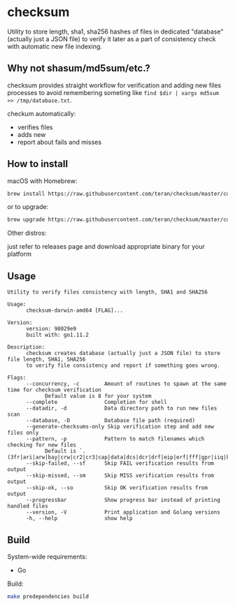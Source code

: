 checksum
========

Utility to store length, sha1, sha256 hashes of files in dedicated "database"(actually just a JSON file) to
verify it later as a part of consistency check with automatic new file indexing.

Why not shasum/md5sum/etc.?
---------------------------

checksum provides straight workflow for verification and adding new files processes
to avoid remembering someting like `find $dir | xargs md5sum >> /tmp/database.txt`.

checkum automatically:

* verifies files
* adds new
* report about fails and misses

How to install
--------------

macOS with Homebrew:

```bash
brew install https://raw.githubusercontent.com/teran/checksum/master/contrib/Homebrew/checksum.rb
```

or to upgrade:

```bash
brew upgrade https://raw.githubusercontent.com/teran/checksum/master/contrib/Homebrew/checksum.rb
```

Other distros:

just refer to releases page and download appropriate binary for your platform

Usage
-----

```man
Utility to verify files consistency with length, SHA1 and SHA256

Usage:
      checksum-darwin-amd64 [FLAG]...

Version:
      version: 98029e9
      built with: go1.11.2

Description:
      checksum creates database (actually just a JSON file) to store file length, SHA1, SHA256
      to verify file consistency and report if something goes wrong.

Flags:
      --concurrency, -c        Amount of routines to spawn at the same time for checksum verification
            Default value is 8 for your system
      --complete               Completion for shell
      --datadir, -d            Data directory path to run new files scan
      --database, -D           Database file path (required)
      --generate-checksums-only Skip verification step and add new files only
      --pattern, -p            Pattern to match filenames which checking for new files
            Default is `.(3fr|ari|arw|bay|crw|cr2|cr3|cap|data|dcs|dcr|drf|eip|erf|fff|gpr|iiq|k25|kdc|mdc|mef|mos|mrw|nef|nrw|obm|orf|pef|ptx|pxn|r3d|raf|raw|rwl|rw2|rwz|sr2|srf|srw|x3f)$`
      --skip-failed, --sf      Skip FAIL verification results from output
      --skip-missed, --sm      Skip MISS verification results from output
      --skip-ok, --so          Skip OK verification results from output
      --progressbar            Show progress bar instead of printing handled files
      --version, -V            Print application and Golang versions
      -h, --help               show help
```

Build
-----

System-wide requirements:

* Go

Build:

```bash
make predependencies build
```
